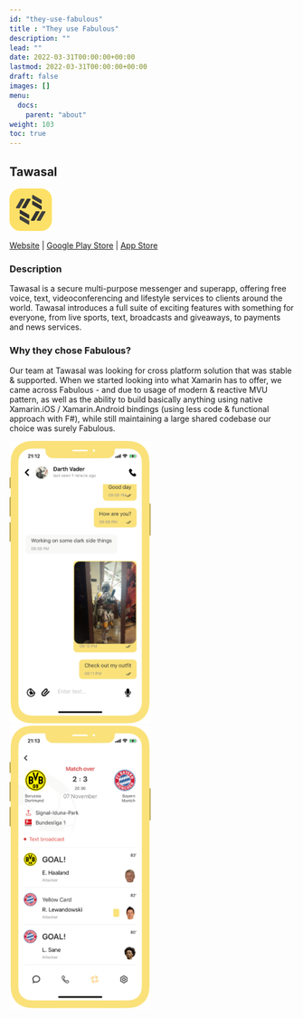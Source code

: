 ```yaml
---
id: "they-use-fabulous"
title : "They use Fabulous"
description: ""
lead: ""
date: 2022-03-31T00:00:00+00:00
lastmod: 2022-03-31T00:00:00+00:00
draft: false
images: []
menu:
  docs:
    parent: "about"
weight: 103
toc: true
---
```


## Tawasal

<img alt="Tawasal" src="tawasal-logo.png" height="75" />

[Website](https://www.tawasal.ae) | [Google Play Store](https://play.google.com/store/apps/details?id=com.tawasul.messenger) | [App Store](https://apps.apple.com/app/id1507761438)

### Description

Tawasal is a secure multi-purpose messenger and superapp, offering free voice, text, videoconferencing and lifestyle services to clients around the world. Tawasal introduces a full suite of exciting features with something for everyone, from live sports, text, broadcasts and giveaways, to payments and news services.

### Why they chose Fabulous?

Our team at Tawasal was looking for cross platform solution that was stable & supported. When we started looking into what Xamarin has to offer, we came across Fabulous - and due to usage of modern & reactive MVU pattern, as well as the ability to build basically anything using native Xamarin.iOS / Xamarin.Android bindings (using less code & functional approach with F#), while still maintaining a large shared codebase our choice was surely Fabulous.

<a href="tawasal-screenshot-2.png"><img alt="Screenshot of the chat interface of Tawasal" src="tawasal-screenshot-2.png" height="500" /></a>&nbsp;&nbsp;&nbsp;&nbsp;
<a href="tawasal-screenshot-1.png"><img alt="Screenshot of the result of a football match in Tawasal" src="tawasal-screenshot-1.png" height="500" /></a>
